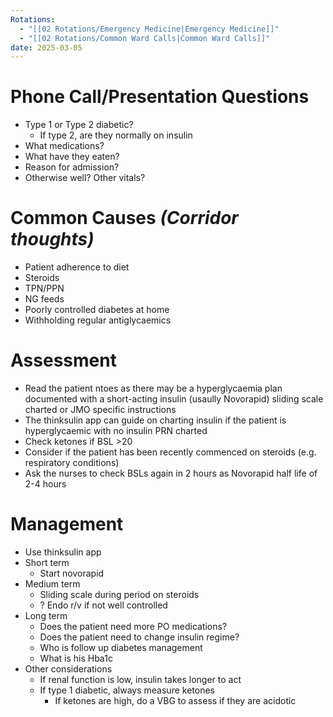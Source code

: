 ```yaml
---
Rotations:
  - "[[02 Rotations/Emergency Medicine|Emergency Medicine]]"
  - "[[02 Rotations/Common Ward Calls|Common Ward Calls]]"
date: 2025-03-05
---
```

# Phone Call/Presentation Questions
- Type 1 or Type 2 diabetic?
	- If type 2, are they normally on insulin
- What medications?
- What have they eaten?
- Reason for admission?
- Otherwise well? Other vitals?
# Common Causes *(Corridor thoughts)*
- Patient adherence to diet
- Steroids
- TPN/PPN
- NG feeds
- Poorly controlled diabetes at home
- Withholding regular antiglycaemics
# Assessment
- Read the patient ntoes as there may be a hyperglycaemia plan documented with a short-acting insulin (usaully Novorapid) sliding scale charted or JMO specific instructions
- The thinksulin app can guide on charting insulin if the patient is hyperglycaemic with no insulin PRN charted
- Check ketones if BSL >20
- Consider if the patient has been recently commenced on steroids (e.g. respiratory conditions)
- Ask the nurses to check BSLs again in 2 hours as Novorapid half life of 2-4 hours
# Management
- Use thinksulin app
- Short term
	- Start novorapid
- Medium term
	- Sliding scale during period on steroids
	- ? Endo r/v if not well controlled
- Long term
	- Does the patient need more PO medications?
	- Does the patient need to change insulin regime?
	- Who is follow up diabetes management
	- What is his Hba1c
- Other considerations
	- If renal function is low, insulin takes longer to act
	- If type 1 diabetic, always measure ketones
		- If ketones are high, do a VBG to assess if they are acidotic